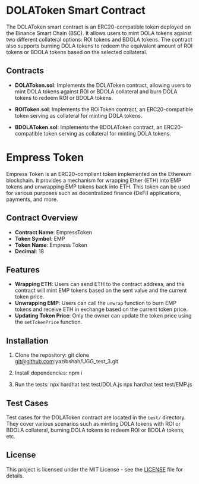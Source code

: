 # DOLAToken Smart Contract

The DOLAToken smart contract is an ERC20-compatible token deployed on the Binance Smart Chain (BSC). It allows users to mint DOLA tokens against two different collateral options: ROI tokens and BDOLA tokens. The contract also supports burning DOLA tokens to redeem the equivalent amount of ROI tokens or BDOLA tokens based on the selected collateral.

## Contracts

- **DOLAToken.sol**: Implements the DOLAToken contract, allowing users to mint DOLA tokens against ROI or BDOLA collateral and burn DOLA tokens to redeem ROI or BDOLA tokens.

- **ROIToken.sol**: Implements the ROIToken contract, an ERC20-compatible token serving as collateral for minting DOLA tokens.

- **BDOLAToken.sol**: Implements the BDOLAToken contract, an ERC20-compatible token serving as collateral for minting DOLA tokens.




# Empress Token

Empress Token is an ERC20-compliant token implemented on the Ethereum blockchain. It provides a mechanism for wrapping Ether (ETH) into EMP tokens and unwrapping EMP tokens back into ETH. This token can be used for various purposes such as decentralized finance (DeFi) applications, payments, and more.

## Contract Overview

- **Contract Name**: EmpressToken
- **Token Symbol**: EMP
- **Token Name**: Empress Token
- **Decimal**: 18

## Features

- **Wrapping ETH**: Users can send ETH to the contract address, and the contract will mint EMP tokens based on the sent value and the current token price.
- **Unwrapping EMP**: Users can call the `unwrap` function to burn EMP tokens and receive ETH in exchange based on the current token price.
- **Updating Token Price**: Only the owner can update the token price using the `setTokenPrice` function.


## Installation

1. Clone the repository:
git clone git@github.com:yazibshah/UGG_test_3.git

2. Install dependencies:
    npm i 

2. Run the tests:
    npx hardhat test test/DOLA.js
    npx hardhat test test/EMP.js

## Test Cases

Test cases for the DOLAToken contract are located in the `test/` directory. They cover various scenarios such as minting DOLA tokens with ROI or BDOLA collateral, burning DOLA tokens to redeem ROI or BDOLA tokens, etc.

## License

This project is licensed under the MIT License - see the [LICENSE](LICENSE) file for details.
